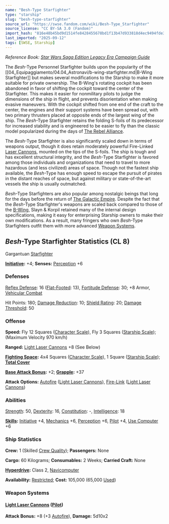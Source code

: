 ```yaml
---
name: "Besh-Type Starfighter"
type: "starship"
slug: "besh-type-starfighter"
source_url: "https://swse.fandom.com/wiki/Besh-Type_Starfighter"
source_license: "CC BY-SA 3.0 (Fandom)"
import_hash: "816e48b45bd9d1514fe8428455678bd1f13b47d933818d4ec9494fde31320894"
last_imported: "2025-09-12"
tags: [SWSE, Starship]
---
```

*Reference Book: [Star Wars Saga Edition Legacy Era Campaign Guide](https://swse.fandom.com/wiki/Star_Wars_Saga_Edition_Legacy_Era_Campaign_Guide)*

The *Besh*-Type Personnel Starfighter builds upon the popularity of the [[04_Equipaggiamento/04.04_Astronavi/b-wing-starfighter.md|B-Wing Starfighter]] but makes several modifications to the Starship to make it more suitable for private ownership. The B-Wing's rotating cockpit has been abandoned in favor of shifting the cockpit toward the center of the Starfighter. This makes it easier for nonmilitary pilots to judge the dimensions of the ship in flight, and prevents disorientation when making evasive maneuvers. With the cockpit shifted from one end of the craft to the center, the engines and their support systems have been spread out, with two primary thrusters placed at opposite ends of the largest wing of the ship. The *Besh*-Type Starfighter retains the folding S-foils of its predecessor for increased stability and is engineered to be easier to fly than the classic model popularized during the days of [The Rebel Alliance](https://swse.fandom.com/wiki/The_Rebel_Alliance).

The *Besh*-Type Starfighter is also significantly scaled down in terms of weapons output, though it does retain moderately powerful Fire-Linked [Laser Cannons](https://swse.fandom.com/wiki/Laser_Cannons), mounted on the tips of the S-foils. The ship is tough and has excellent structural integrity, and the *Besh*-Type Starfighter is favored among those individuals and organizations that need to travel to more hazardous (and less civilized) areas of space. Though not the fastest ship available, the *Besh*-Type has enough speed to escape the pursuit of pirates in the distant reaches of space, but against military or state-of-the-art vessels the ship is usually outmatched.

*Besh*-Type Starfighters are also popular among nostalgic beings that long for the days before the return of [The Galactic Empire](https://swse.fandom.com/wiki/The_Galactic_Empire). Despite the fact that the *Besh*-Type Starfighter's weapons are scaled back compared to those of the [B-Wing](https://swse.fandom.com/wiki/B-Wing), Slayn & Korpil retained many of the internal design specifications, making it easy for enterprising Starship owners to make their own modifications. As a result, many fringers who own *Besh*-Type Starfighters outfit them with more advanced [Weapon Systems](https://swse.fandom.com/wiki/Weapon_Systems).

## *Besh*-Type Starfighter Statistics (CL 8)
Gargantuan [Starfighter](https://swse.fandom.com/wiki/Starfighter)

**[Initiative](https://swse.fandom.com/wiki/Initiative):** +4; **Senses:** [Perception](https://swse.fandom.com/wiki/Perception) +6
### Defenses
[Reflex Defense](https://swse.fandom.com/wiki/Reflex_Defense_(Vehicles)): 16 ([Flat-Footed](https://swse.fandom.com/wiki/Flat-Footed): 13), [Fortitude Defense](https://swse.fandom.com/wiki/Fortitude_Defense_(Vehicles)): 30; +8 Armor, [Vehicular Combat](https://swse.fandom.com/wiki/Vehicular_Combat)

Hit Points: 180; [Damage Reduction](https://swse.fandom.com/wiki/Damage_Reduction): 10; [Shield Rating](https://swse.fandom.com/wiki/Shield_Rating): 20; [Damage Threshold](https://swse.fandom.com/wiki/Damage_Threshold_(Vehicles)): 50
### Offense
**Speed:** Fly 12 Squares ([Character Scale](https://swse.fandom.com/wiki/Character_Scale)), Fly 3 Squares ([Starship Scale](https://swse.fandom.com/wiki/Starship_Scale)); (Maximum Velocity 970 km/h)

**Ranged:** [Light Laser Cannons](https://swse.fandom.com/wiki/Light_Laser_Cannons) +8 (See Below)

**[Fighting Space](https://swse.fandom.com/wiki/Fighting_Space):** 4x4 Squares ([Character Scale](https://swse.fandom.com/wiki/Character_Scale)), 1 Square ([Starship Scale](https://swse.fandom.com/wiki/Starship_Scale)); **[Total Cover](https://swse.fandom.com/wiki/Total_Cover)**

**[Base Attack Bonus](https://swse.fandom.com/wiki/Base_Attack_Bonus):** +2; **[Grapple](https://swse.fandom.com/wiki/Grapple):** +37

**Attack Options:** [Autofire](https://swse.fandom.com/wiki/Autofire_(Vehicle_Combat)) ([Light Laser Cannons](https://swse.fandom.com/wiki/Light_Laser_Cannons)), [Fire-Link](https://swse.fandom.com/wiki/Fire-Link) ([Light Laser Cannons](https://swse.fandom.com/wiki/Light_Laser_Cannons))
### Abilities
[Strength](https://swse.fandom.com/wiki/Strength): 50, [Dexterity](https://swse.fandom.com/wiki/Dexterity): 16, [Constitution](https://swse.fandom.com/wiki/Constitution): -, [Intelligence](https://swse.fandom.com/wiki/Intelligence): 18

**[Skills](https://swse.fandom.com/wiki/Skills):** [Initiative](https://swse.fandom.com/wiki/Initiative) +4, [Mechanics](https://swse.fandom.com/wiki/Mechanics) +6, [Perception](https://swse.fandom.com/wiki/Perception) +6, [Pilot](https://swse.fandom.com/wiki/Pilot) +4, [Use Computer](https://swse.fandom.com/wiki/Use_Computer) +6
### Ship Statistics
**Crew:** 1 (Skilled [Crew Quality](https://swse.fandom.com/wiki/Crew_Quality)); **Passengers:** None

**Cargo:** 60 Kilograms; **Consumables:** 2 Weeks; **Carried Craft:** None

**[Hyperdrive](https://swse.fandom.com/wiki/Hyperdrive):** Class 2, [Navicomputer](https://swse.fandom.com/wiki/Navicomputer)

**Availability:** [Restricted](https://swse.fandom.com/wiki/Restricted); **Cost:** 105,000 (65,000 [Used](https://swse.fandom.com/wiki/Used))
### Weapon Systems
#### **[Light Laser Cannons](https://swse.fandom.com/wiki/Light_Laser_Cannons) ([Pilot](https://swse.fandom.com/wiki/Pilot_(Vehicle_Combat)))**
**Attack Bonus:** +8 (+3 [Autofire](https://swse.fandom.com/wiki/Autofire_(Vehicle_Combat))), **Damage:** 5d10x2
